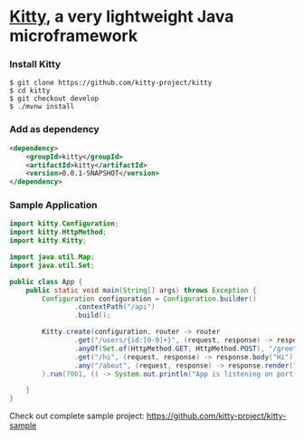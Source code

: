 # [Kitty](https://github.com/kitty-project/kitty), a very lightweight Java microframework
### Install Kitty
```shell
$ git clone https://github.com/kitty-project/kitty
$ cd kitty
$ git checkout develop
$ ./mvnw install
```
### Add as dependency
```xml
<dependency>
    <groupId>kitty</groupId>
    <artifactId>kitty</artifactId>
    <version>0.0.1-SNAPSHOT</version>
</dependency>
```
### Sample Application
```java
import kitty.Configuration;
import kitty.HttpMethod;
import kitty.Kitty;

import java.util.Map;
import java.util.Set;

public class App {
    public static void main(String[] args) throws Exception {
        Configuration configuration = Configuration.builder()
                .contextPath("/api")
                .build();

        Kitty.create(configuration, router -> router
                .get("/users/{id:[0-9]+}", (request, response) -> response.body("Hi user 1!"))
                .anyOf(Set.of(HttpMethod.GET, HttpMethod.POST), "/greetings", (request, response) -> response.body(Map.of("name", "Kitty")).render("greetings")).withoutContextPath()
                .get("/hi", (request, response) -> response.body("Hi"))
                .any("/about", (request, response) -> response.render("about")).withoutContextPath()
        ).run(7001, () -> System.out.println("App is listening on port " + 7001 + "..."));

    }
}

```
Check out complete sample project: https://github.com/kitty-project/kitty-sample 